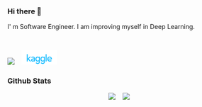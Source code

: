 ### Hi there 👋

<!--
**cevatarmutlu/cevatarmutlu** is a ✨ _special_ ✨ repository because its `README.md` (this file) appears on your GitHub profile.

Here are some ideas to get you started:

- 🔭 I’m currently working on ...
- 🌱 I’m currently learning ...
- 👯 I’m looking to collaborate on ...
- 🤔 I’m looking for help with ...
- 💬 Ask me about ...
- 📫 How to reach me: ...
- 😄 Pronouns: ...
- ⚡ Fun fact: ...

&nbsp;&nbsp;
  <a href="https://twitter.com/siyahbulent"><img src="https://img.shields.io/badge/twitter-%231DA1F2.svg?&style=for-the-badge&logo=twitter&logoColor=white"></a>
-->
<p aling="center">
I' m Software Engineer. I am improving myself in Deep Learning.
</p>
<div aling="center">

</div>

&nbsp;&nbsp;
<p align='left'>
  <a href="https://www.linkedin.com/in/cevatarmutlu/"><img src="https://img.shields.io/badge/linkedin-%230077B5.svg?&style=for-the-badge&logo=linkedin&logoColor=white" /></a>
  &nbsp;&nbsp;
  <a href="https://www.kaggle.com/cevatarmutlu"><img src="https://github.com/bulentsiyah/bulentsiyah/blob/master/images/kaggle.png"></a> 
</p>


### Github Stats

<div align="center">
<a href="#"><img src="https://github-readme-stats.vercel.app/api?username=cevatarmutlu&show_icons=true&count_private=true&theme=radical" ></a>
  &nbsp;&nbsp;
<a href="#"><img src="https://github-readme-stats.vercel.app/api/top-langs/?username=cevatarmutlu&layout=compact&theme=radical"  ></a>

</div>
